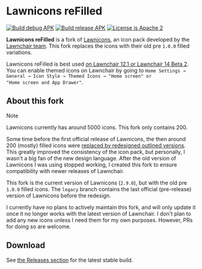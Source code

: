 # Lawnicons reFilled

[![Build debug APK](https://github.com/yfunk/lawnicons-refilled/actions/workflows/build_debug_apk.yml/badge.svg)](https://github.com/yfunk/lawnicons-refilled/actions/workflows/build_debug_apk.yml)
[![Build release APK](https://github.com/yfunk/lawnicons-refilled/actions/workflows/build_release_apk.yml/badge.svg)](https://github.com/yyfunk/lawnicons-refilled/actions/workflows/build_release_apk.yml)
[![License is Apache 2](https://img.shields.io/github/license/yfunk/lawnicons-refilled)](LICENSE)

**Lawnicons reFilled** is a fork of [Lawnicons](https://github.com/LawnchairLauncher/lawnicons), an icon pack developed by the [Lawnchair team](https://github.com/LawnchairLauncher). This fork replaces the icons with their old pre `1.0.0` filled variations.

Lawnicons reFilled is best used [on Lawnchair 12.1 or Lawnchair 14 Beta 2](https://github.com/LawnchairLauncher/lawnchair/releases). You can enable themed icons on Lawnchair by going to `Home Settings → General → Icon Style → Themed Icons → "Home screen" or "Home screen and App Drawer"`.

## About this fork
> [!NOTE]  
> Lawnicons currently has around 5000 icons. This fork only contains 200.

Some time before the first official release of Lawnicons, the then around 200 (mostly) filled icons were [replaced by redesigned outlined versions](https://github.com/LawnchairLauncher/lawnicons/commit/4c38e06ff5c373bf06d4f2daedebeace7c967d57).
This greatly improved the consistency of the icon pack, but personally, I wasn't a big fan of the new design language. After the old version of Lawnicons I was using stopped working, I created this fork to ensure compatibility with newer releases of Lawnchair.

This fork is the current version of Lawnicons (`2.9.0`), but with the old pre `1.0.0` filled icons. 
The `legacy` branch contains the last official (pre-release) version of Lawnicons before the redesign.

I currently have no plans to actively maintain this fork, and will only update it once it no longer works with the latest version of Lawnchair. I don't plan to add any new icons unless I need them for my own purposes. However, PRs for doing so are welcome.

## Download
See [the Releases section](https://github.com/yfunk/lawnicons-refilled/releases) for the latest stable build.
